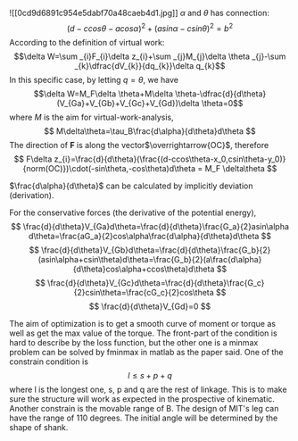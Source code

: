 ![[0cd9d6891c954e5dabf70a48caeb4d1.jpg]]
$\alpha$ and $\theta$ has connection:
$$
(d-ccos\theta-acos\alpha)^2+(asin\alpha-csin\theta)^2=b^2
$$
According to the definition of virtual work:
$$\delta W=\sum _{i}F_{i}\delta z_{i}+\sum _{j}M_{j}\delta \theta _{j}-\sum _{k}\dfrac{dV_{k}}{dq_{k}}\delta q_{k}$$
In this specific case, by letting $q=\theta$, we have  
$$\delta W=M_F\delta \theta+M\delta \theta-\dfrac{d}{d\theta}(V_{Ga}+V_{Gb}+V_{Gc}+V_{Gd})\delta \theta=0$$
where $M$ is the aim for virtual-work-analysis,
$$
M\delta\theta=\tau_B\frac{d\alpha}{d\theta}d\theta
$$
The direction of $\boldsymbol F$ is along the vector$\overrightarrow{OC}$, therefore
$$
F\delta z_{i}=\frac{d}{d\theta}(\frac{(d-ccos\theta-x_0,csin\theta-y_0)}{norm(OC)})\cdot(-sin\theta,-cos\theta)d\theta = M_F \delta\theta
$$

$\frac{d\alpha}{d\theta}$ can be calculated by implicitly deviation (derivation).

For the conservative forces (the derivative of the potential energy),
$$
\frac{d}{d\theta}V_{Ga}d\theta=\frac{d}{d\theta}\frac{G_a}{2}asin\alpha d\theta=\frac{aG_a}{2}cos\alpha\frac{d\alpha}{d\theta}d\theta
$$
$$
\frac{d}{d\theta}V_{Gb}d\theta=\frac{d}{d\theta}\frac{G_b}{2}(asin\alpha+csin\theta)d\theta=\frac{G_b}{2}(a\frac{d\alpha}{d\theta}cos\alpha+ccos\theta)d\theta
$$
$$
\frac{d}{d\theta}V_{Gc}d\theta=\frac{d}{d\theta}\frac{G_c}{2}csin\theta=\frac{cG_c}{2}cos\theta
$$
$$
\frac{d}{d\theta}V_{Gd}=0
$$

The aim of optimization is to get a smooth curve of moment or torque as well as get the max value of the torque.  The front-part of the condition is hard to describe by the loss function, but the other one is a minmax problem can be solved by fminmax in matlab as the paper said.
One of  the constrain condition is 
$$
l\leq s+p+q
$$ where l is the longest one, s, p and q are the rest of linkage. This is to make sure the structure will work as expected in the prospective of kinematic. Another constrain is the movable range of  B. The design of MIT's leg can have the range of 110 degrees.  The initial angle will be determined by the shape of shank. 

